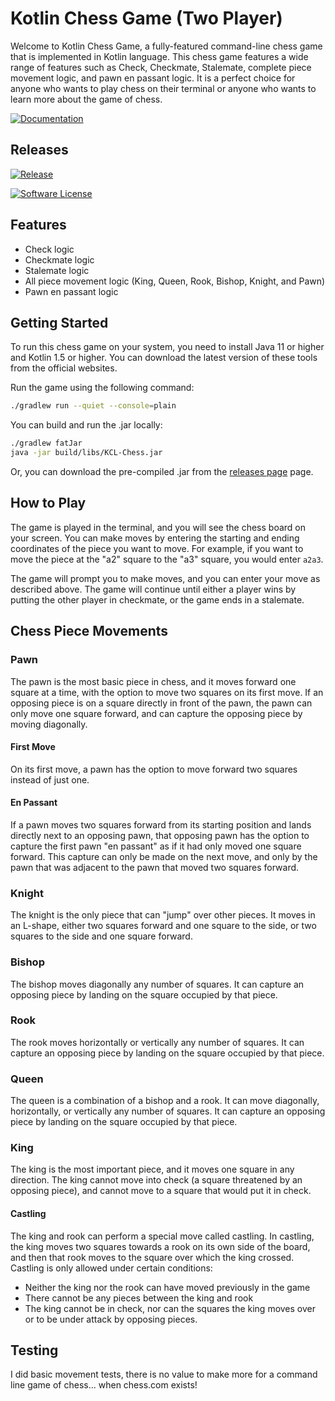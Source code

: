 # Kotlin Chess Game (Two Player)

Welcome to Kotlin Chess Game, a fully-featured command-line chess game that is implemented in Kotlin language. This 
chess game features a wide range of features such as Check, Checkmate, Stalemate, complete piece movement logic, and 
pawn en passant logic. It is a perfect choice for anyone who wants to play chess on their terminal or anyone who wants 
to learn more about the game of chess.


[![Documentation](https://img.shields.io/static/v1?label=Documentation&message=Latest&color=<blue>.svg?style=for-the-badge)](https://napkinzz.github.io/Kotlin-Command-Line-Chess/)

## Releases
[![Release](https://img.shields.io/github/release/Napkinzz/Kotlin-Command-Line-Chess.svg?style=for-the-badge)](https://github.com/Napkinzz/Kotlin-Command-Line-Chess/releases)

[![Software License](https://img.shields.io/github/license/Napkinzz/Kotlin-Command-Line-Chess?style=for-the-badge)](LICENSE.md)


## Features

* Check logic
* Checkmate logic
* Stalemate logic
* All piece movement logic (King, Queen, Rook, Bishop, Knight, and Pawn)
* Pawn en passant logic

## Getting Started

To run this chess game on your system, you need to install Java 11 or higher and Kotlin 1.5 or higher. You can download 
the latest version of these tools from the official websites.

Run the game using the following command:

```bash
./gradlew run --quiet --console=plain
```

You can build and run the .jar locally:

```bash
./gradlew fatJar
java -jar build/libs/KCL-Chess.jar
```
Or, you can download the pre-compiled .jar from the [releases page][releases] page.

[releases]:  https://github.com/Napkinzz/Kotlin-Command-Line-Chess/releases

## How to Play

The game is played in the terminal, and you will see the chess board on your screen. You can make moves by entering the 
starting and ending coordinates of the piece you want to move. For example, if you want to move the piece at the "a2" 
square to the "a3" square, you would enter `a2a3`.

The game will prompt you to make moves, and you can enter your move as described above. The game will continue until 
either a player wins by putting the other player in checkmate, or the game ends in a stalemate.

## Chess Piece Movements

### Pawn

The pawn is the most basic piece in chess, and it moves forward one square at a time, with the option to move two squares on its first move. If an opposing piece is on a square directly in front of the pawn, the pawn can only move one square forward, and can capture the opposing piece by moving diagonally.

#### First Move
On its first move, a pawn has the option to move forward two squares instead of just one.

#### En Passant
If a pawn moves two squares forward from its starting position and lands directly next to an opposing pawn, that opposing pawn has the option to capture the first pawn "en passant" as if it had only moved one square forward. This capture can only be made on the next move, and only by the pawn that was adjacent to the pawn that moved two squares forward.

### Knight

The knight is the only piece that can "jump" over other pieces. It moves in an L-shape, either two squares forward and one square to the side, or two squares to the side and one square forward.

### Bishop

The bishop moves diagonally any number of squares. It can capture an opposing piece by landing on the square occupied by that piece.

### Rook

The rook moves horizontally or vertically any number of squares. It can capture an opposing piece by landing on the square occupied by that piece.

### Queen

The queen is a combination of a bishop and a rook. It can move diagonally, horizontally, or vertically any number of squares. It can capture an opposing piece by landing on the square occupied by that piece.

### King

The king is the most important piece, and it moves one square in any direction. The king cannot move into check (a square threatened by an opposing piece), and cannot move to a square that would put it in check.

#### Castling
The king and rook can perform a special move called castling. In castling, the king moves two squares towards a rook on its own side of the board, and then that rook moves to the square over which the king crossed. Castling is only allowed under certain conditions:

* Neither the king nor the rook can have moved previously in the game
* There cannot be any pieces between the king and rook
* The king cannot be in check, nor can the squares the king moves over or to be under attack by opposing pieces.


## Testing

I did basic movement tests, there is no value to make more for a command line game of chess... when chess.com exists! 
